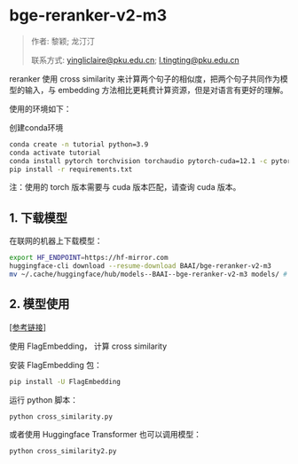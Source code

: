 # bge-reranker-v2-m3

> 作者: 黎颖; 龙汀汀
>
> 联系方式: yingliclaire@pku.edu.cn;   l.tingting@pku.edu.cn

reranker 使用 cross similarity 来计算两个句子的相似度，把两个句子共同作为模型的输入，与 embedding 方法相比更耗费计算资源，但是对语言有更好的理解。

使用的环境如下：

创建conda环境

```bash
conda create -n tutorial python=3.9
conda activate tutorial
conda install pytorch torchvision torchaudio pytorch-cuda=12.1 -c pytorch -c nvidia
pip install -r requirements.txt
```

注：使用的 torch 版本需要与 cuda 版本匹配，请查询 cuda 版本。

## 1. 下载模型

在联网的机器上下载模型：

```bash
export HF_ENDPOINT=https://hf-mirror.com
huggingface-cli download --resume-download BAAI/bge-reranker-v2-m3
mv ~/.cache/huggingface/hub/models--BAAI--bge-reranker-v2-m3 models/ # 移动模型到自定义的路径下
```

## 2. 模型使用

[[参考链接]](https://huggingface.co/BAAI/bge-reranker-v2-m3)

使用 FlagEmbedding， 计算 cross similarity

安装 FlagEmbedding 包：

```bash
pip install -U FlagEmbedding
```

运行 python 脚本：
```bash
python cross_similarity.py
```

或者使用 Huggingface Transformer 也可以调用模型：

```bash
python cross_similarity2.py
```

